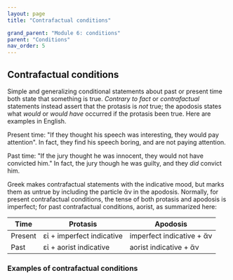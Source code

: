 ```yaml
---
layout: page
title: "Contrafactual conditions"

grand_parent: "Module 6: conditions"
parent: "Conditions"
nav_order: 5
---
```



## Contrafactual conditions


Simple and generalizing conditional statements about past or present time both state that something is true. *Contrary to fact* or *contrafactual* statements instead assert that the protasis is *not* true; the apodosis states what *would* or *would have* occurred if the protasis been true.  Here are examples in English.

Present time: "If they thought his speech was interesting, they would pay attention".  In fact, they find his speech boring, and are not paying attention.

Past time: "If the jury thought he was innocent, they would not have convicted him." In fact, the jury though he was guilty, and they *did* convict him.

Greek makes contrafactual statements with the indicative mood, but marks them as untrue by including the particle ἄν in the apodosis. Normally, for present contrafactual conditions, the tense of both protasis and apodosis is imperfect; for past contrafactual conditions, aorist, as summarized here:

| Time | Protasis | Apodosis |
| --- | --- | --- |
| Present | εἰ + imperfect indicative | imperfect indicative + ἄν |
| Past | εἰ + aorist indicative | aorist indicative  + ἄν  |


### Examples of contrafactual conditions

